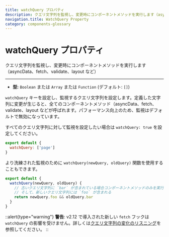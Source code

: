 ```yaml
---
title: watchQuery プロパティ
description: クエリ文字列を監視し、変更時にコンポーネントメソッドを実行します（asyncData、fetch、validate、layout など）
navigation.title: WatchQuery Property
category: components-glossary
---
```

# watchQuery プロパティ

クエリ文字列を監視し、変更時にコンポーネントメソッドを実行します（asyncData、fetch、validate、layout など）

---

- **型:** `Boolean` または `Array` または `Function` (デフォルト: `[]`)

`watchQuery` キーを設定し、監視するクエリ文字列を設定します。定義した文字列に変更が生じると、全てのコンポーネントメソッド（asyncData、fetch、validate、layout などが呼ばれます。パフォーマンス向上のため、監視はデフォルトで無効になっています。

すべてのクエリ文字列に対して監視を設定したい場合は `watchQuery: true` を設定してください。

```js
export default {
  watchQuery: ['page']
}
```

より洗練された監視のために `watchQuery(newQuery, oldQuery)` 関数を使用することもできます。

```js
export default {
  watchQuery(newQuery, oldQuery) {
    // 古いクエリ文字列に `bar` が含まれている場合コンポーネントメソッドのみを実行し、
    // そして、新しいクエリ文字列には `foo` が含まれる
    return newQuery.foo && oldQuery.bar
  }
}
```

::alert{type="warning"}
**警告**: 
v2.12 で導入された新しい `fetch` フックは `watchQuery` の影響を受けません。詳しくは[クエリ文字列の変化のリスニング](/docs/features/data-fetching#fetch-フック)を参照してください。
::
